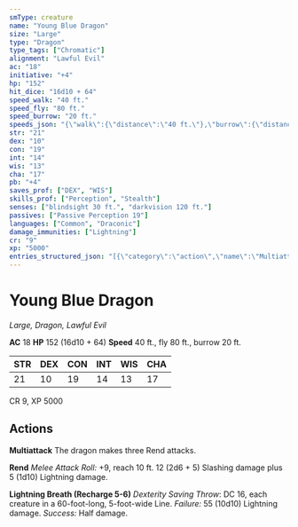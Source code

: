 ```yaml
---
smType: creature
name: "Young Blue Dragon"
size: "Large"
type: "Dragon"
type_tags: ["Chromatic"]
alignment: "Lawful Evil"
ac: "18"
initiative: "+4"
hp: "152"
hit_dice: "16d10 + 64"
speed_walk: "40 ft."
speed_fly: "80 ft."
speed_burrow: "20 ft."
speeds_json: "{\"walk\":{\"distance\":\"40 ft.\"},\"burrow\":{\"distance\":\"20 ft.\"},\"fly\":{\"distance\":\"80 ft.\"}}"
str: "21"
dex: "10"
con: "19"
int: "14"
wis: "13"
cha: "17"
pb: "+4"
saves_prof: ["DEX", "WIS"]
skills_prof: ["Perception", "Stealth"]
senses: ["blindsight 30 ft.", "darkvision 120 ft."]
passives: ["Passive Perception 19"]
languages: ["Common", "Draconic"]
damage_immunities: ["Lightning"]
cr: "9"
xp: "5000"
entries_structured_json: "[{\"category\":\"action\",\"name\":\"Multiattack\",\"text\":\"The dragon makes three Rend attacks.\"},{\"category\":\"action\",\"name\":\"Rend\",\"text\":\"*Melee Attack Roll:* +9, reach 10 ft. 12 (2d6 + 5) Slashing damage plus 5 (1d10) Lightning damage.\",\"kind\":\"Melee Attack Roll\",\"to_hit\":\"+9\",\"range\":\"10 ft\",\"damage\":\"12 (2d6 + 5) Slashing\"},{\"category\":\"action\",\"name\":\"Lightning Breath\",\"recharge\":\"Recharge 5-6\",\"text\":\"*Dexterity Saving Throw*: DC 16, each creature in a 60-foot-long, 5-foot-wide Line. *Failure:*  55 (10d10) Lightning damage. *Success:*  Half damage.\",\"target\":\"each creature in a 60-foot-long, 5-foot-wide Line\",\"damage\":\"55 (10d10) Lightning\",\"save_ability\":\"DEX\",\"save_dc\":16,\"save_effect\":\"Half damage\"}]"
---
```


# Young Blue Dragon
*Large, Dragon, Lawful Evil*

**AC** 18
**HP** 152 (16d10 + 64)
**Speed** 40 ft., fly 80 ft., burrow 20 ft.

| STR | DEX | CON | INT | WIS | CHA |
| --- | --- | --- | --- | --- | --- |
| 21 | 10 | 19 | 14 | 13 | 17 |

CR 9, XP 5000

## Actions

**Multiattack**
The dragon makes three Rend attacks.

**Rend**
*Melee Attack Roll:* +9, reach 10 ft. 12 (2d6 + 5) Slashing damage plus 5 (1d10) Lightning damage.

**Lightning Breath (Recharge 5-6)**
*Dexterity Saving Throw*: DC 16, each creature in a 60-foot-long, 5-foot-wide Line. *Failure:*  55 (10d10) Lightning damage. *Success:*  Half damage.
